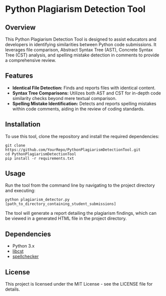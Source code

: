 # Python Plagiarism Detection Tool

## Overview
This Python Plagiarism Detection Tool is designed to assist educators and developers in identifying similarities between Python code submissions. It leverages file comparison, Abstract Syntax Tree (AST), Concrete Syntax Tree (CST) analysis, and spelling mistake detection in comments to provide a comprehensive review.

## Features
- **Identical File Detection:** Finds and reports files with identical content.
- **Syntax Tree Comparisons:** Utilizes both AST and CST for in-depth code similarity checks beyond mere textual comparison.
- **Spelling Mistake Identification:** Detects and reports spelling mistakes within code comments, aiding in the review of coding standards.

## Installation
To use this tool, clone the repository and install the required dependencies:

```
git clone https://github.com/YourRepo/PythonPlagiarismDetectionTool.git
cd PythonPlagiarismDetectionTool
pip install -r requirements.txt
```

## Usage
Run the tool from the command line by navigating to the project directory and executing:

```
python plagiarism_detector.py [path_to_directory_containing_student_submissions]
```

The tool will generate a report detailing the plagiarism findings, which can be viewed in a generated HTML file in the project directory.

## Dependencies
- Python 3.x
- [libcst](https://pypi.org/project/libcst/)
- [spellchecker](https://pypi.org/project/pyspellchecker/)

## License
This project is licensed under the MIT License - see the LICENSE file for details.
